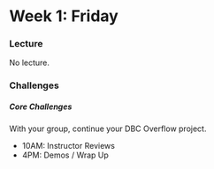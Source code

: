 # Week 1: Friday

### Lecture

No lecture.

### Challenges

##### Core Challenges

With your group, continue your DBC Overflow project.

- 10AM: Instructor Reviews
- 4PM: Demos / Wrap Up

